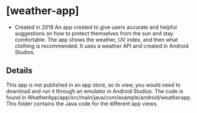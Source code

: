 # [weather-app]
* Created in 2019
An app created to give users accurate and helpful suggestions on how to protect themselves from the sun and stay comfortable. The app shows the weather, UV index, and then what clothing is recommended. It uses a weather API and created in Android Studios. 

## Details
This app is not published in an app store, so to view, you would need to download and run it through an emulator in Android Studios. The code is found in WeatherApp/app/src/main/java/com/example/android/weatherapp. This folder contains the Java code for the different app views. 
